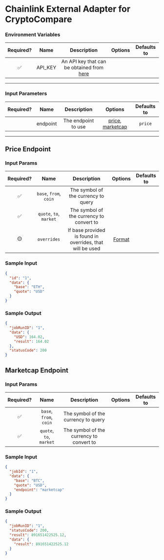 # Chainlink External Adapter for CryptoCompare

### Environment Variables

| Required? |  Name   |                                      Description                                       | Options | Defaults to |
| :-------: | :-----: | :------------------------------------------------------------------------------------: | :-----: | :---------: |
|    ✅     | API_KEY | An API key that can be obtained from [here](https://min-api.cryptocompare.com/pricing) |         |             |

---

### Input Parameters

| Required? |   Name   |     Description     |                          Options                           | Defaults to |
| :-------: | :------: | :-----------------: | :--------------------------------------------------------: | :---------: |
|           | endpoint | The endpoint to use | [price](#Price-Endpoint), [marketcap](#Marketcap-Endpoint) |   `price`   |

---

## Price Endpoint

### Input Params

| Required? |          Name           |                        Description                        |                                       Options                                        | Defaults to |
| :-------: | :---------------------: | :-------------------------------------------------------: | :----------------------------------------------------------------------------------: | :---------: |
|    ✅     | `base`, `from`, `coin`  |            The symbol of the currency to query            |                                                                                      |             |
|    ✅     | `quote`, `to`, `market` |         The symbol of the currency to convert to          |                                                                                      |             |
|    🟡     |       `overrides`       | If base provided is found in overrides, that will be used | [Format](../../core/bootstrap/src/lib/external-adapter/overrides/presetSymbols.json) |             |

### Sample Input

```json
{
  "id": "1",
  "data": {
    "base": "ETH",
    "quote": "USD"
  }
}
```

### Sample Output

```json
{
  "jobRunID": "1",
  "data": {
    "USD": 164.02,
    "result": 164.02
  },
  "statusCode": 200
}
```

## Marketcap Endpoint

### Input Params

| Required? |          Name           |               Description                | Options | Defaults to |
| :-------: | :---------------------: | :--------------------------------------: | :-----: | :---------: |
|    ✅     | `base`, `from`, `coin`  |   The symbol of the currency to query    |         |             |
|    ✅     | `quote`, `to`, `market` | The symbol of the currency to convert to |         |             |

### Sample Input

```json
{
  "jobId": "1",
  "data": {
    "base": "BTC",
    "quote": "USD",
    "endpoint": "marketcap"
  }
}
```

### Sample Output

```json
{
  "jobRunID": "1",
  "statusCode": 200,
  "result": 891651422525.12,
  "data": {
    "result": 891651422525.12
  }
}
```
